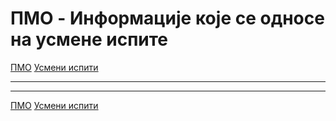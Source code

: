 # ПMO - Информације које се односе на усмене испите

[ПМО](../../README.md) [Усмени испити](../README.md)

---

---  

[ПМО](../../README.md) [Усмени испити](../README.md)